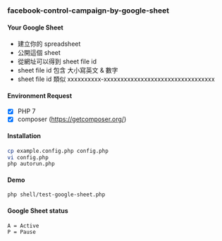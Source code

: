 ### facebook-control-campaign-by-google-sheet

#### Your Google Sheet
- 建立你的 spreadsheet
- 公開這個 sheet
- 從網址可以得到 sheet file id
- sheet file id 包含 大小寫英文 & 數字
- sheet file id 類似 xxxxxxxxxx-xxxxxxxxxxxxxxxxxxxxxxxxxxxxxxxxx

#### Environment Request
- [x] PHP 7
- [x] composer (https://getcomposer.org/)

#### Installation
```sh
cp example.config.php config.php
vi config.php
php autorun.php
```

#### Demo
```sh
php shell/test-google-sheet.php
```

#### Google Sheet status
```sh
A = Active
P = Pause
```